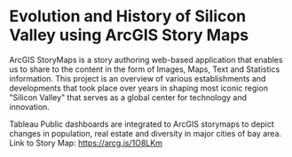 # Evolution and History of Silicon Valley using ArcGIS Story Maps

ArcGIS StoryMaps is a story authoring web-based application that enables us to share to the content in the form of Images, Maps, Text and Statistics information. 
This project is an overview of various establishments and developments that took place over years in shaping most iconic region "Silicon Valley" that serves as a global center for technology and innovation.

Tableau Public dashboards are integrated to ArcGIS storymaps to depict changes in population, real estate and diversity in major cities of bay area.
Link to Story Map: https://arcg.is/1O8LKm
